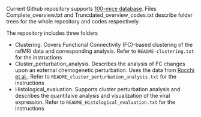 Current Github repository supports [100-mice database](https://zenodo.org/records/14989998). Files Complete_overview.txt and Truncdated_overview_codes.txt describe folder trees for the whole repository and codes respectively.

The repository includes three folders 

* Clustering. Covers Functional Connectivity (FC)-based clustering of the rsfMRI data and corresponding analysis. Refer to `README-clustering.txt` for the instructions
* Cluster_perturbation_analysis. Describes the analysis of FC changes upon an external chemogenetic perturbation. Uses the data from [Rocchi et al.](https://www.nature.com/articles/s41467-022-28591-3#Sec9). Refer to `README_cluster_perturbation_analysis.txt` for the instructions
* Histological_evaluation. Supports cluster perturbation analysis and describes the quantitaive analysis and visualization of the viral expression. Refer to `README_Histological_evaluation.txt` for the instructions 
